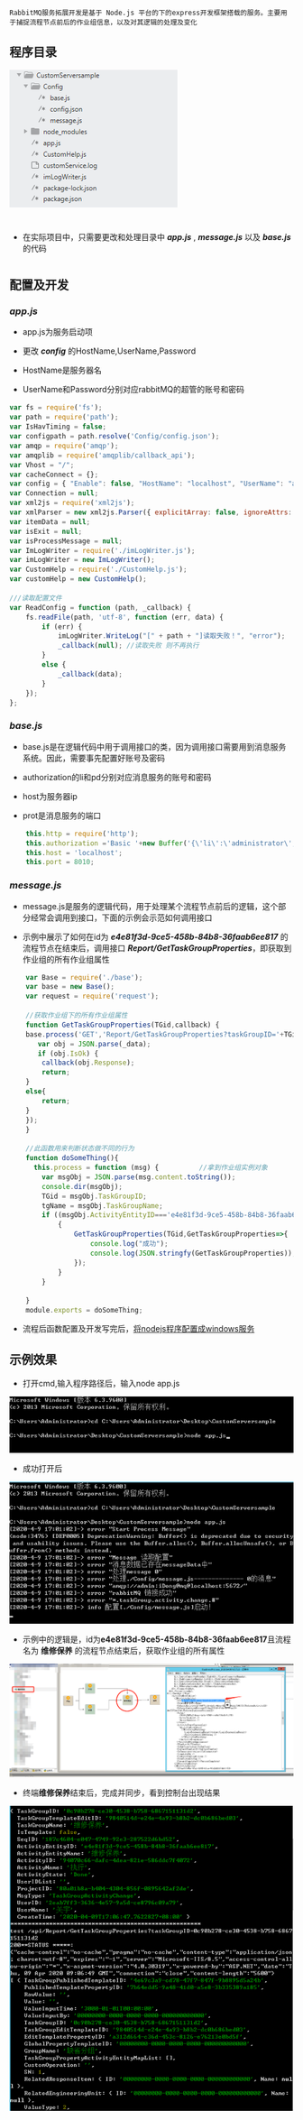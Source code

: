     RabbitMQ服务拓展开发是基于 Node.js 平台的下的express开发框架搭载的服务。主要用于捕捉流程节点前后的作业组信息，以及对其逻辑的处理及变化

## 程序目录

![item1](/static/docimg/RabbitMQ1.png) 

#

* 在实际项目中，只需要更改和处理目录中 ***app.js*** , ***message.js*** 以及 ***base.js*** 的代码

#

## 配置及开发

### ***app.js***

* app.js为服务启动项

* 更改 ***config*** 的HostName,UserName,Password
* HostName是服务器名
* UserName和Password分别对应rabbitMQ的超管的账号和密码

```js
var fs = require('fs');
var path = require('path');
var IsHavTiming = false;
var configpath = path.resolve('Config/config.json');
var amqp = require('amqp');
var amqplib = require('amqplib/callback_api');
var Vhost = "/";
var cacheConnect = {};
var config = { "Enable": false, "HostName": "localhost", "UserName": "admin", "Password": "iDong@mq" };
var Connection = null;
var xml2js = require('xml2js');
var xmlParser = new xml2js.Parser({ explicitArray: false, ignoreAttrs: true });
var itemData = null;
var isExit = null;
var isProcessMessage = null;
var ImLogWriter = require('./imLogWriter.js');
var imLogWriter = new ImLogWriter();
var CustomHelp = require('./CustomHelp.js');
var customHelp = new CustomHelp();

///读取配置文件
var ReadConfig = function (path, _callback) {
    fs.readFile(path, 'utf-8', function (err, data) {
        if (err) {
            imLogWriter.WriteLog("[" + path + "]读取失败！", "error");
            _callback(null); //读取失败 则不再执行
        }
        else {
            _callback(data);
        }
    });
};
```

### ***base.js***

* base.js是在逻辑代码中用于调用接口的类，因为调用接口需要用到消息服务系统。因此，需要事先配置好账号及密码

* authorization的li和pd分别对应消息服务的账号和密码
* host为服务器ip
* prot是消息服务的端口

```js
    this.http = require('http');
    this.authorization ='Basic '+new Buffer('{\'li\':\'administrator\',\'pd\':\'1234\'}').toString('base64');
    this.host = 'localhost';
    this.port = 8010;
```

### ***message.js***
* message.js是服务的逻辑代码，用于处理某个流程节点前后的逻辑，这个部分经常会调用到接口，下面的示例会示范如何调用接口

* 示例中展示了如何在id为 ***e4e81f3d-9ce5-458b-84b8-36faab6ee817*** 的流程节点在结束后，调用接口 ***Report/GetTaskGroupProperties***，即获取到作业组的所有作业组属性

```js
    var Base = require('./base');
    var base = new Base();
    var request = require('request');

    //获取作业组下的所有作业组属性
    function GetTaskGroupProperties(TGid,callback) { 
    base.process('GET','Report/GetTaskGroupProperties?taskGroupID='+TGid,'',null,function(_data){
       var obj = JSON.parse(_data);
       if (obj.IsOk) {
        callback(obj.Response);
        return;
    }  
    else{
        return;
    }
    });
    }

    //此函数用来判断状态做不同的行为
    function doSomeThing(){
      this.process = function (msg) {          //拿到作业组实例对象       
        var msgObj = JSON.parse(msg.content.toString());  
        console.dir(msgObj);    
        TGid = msgObj.TaskGroupID;
        tgName = msgObj.TaskGroupName;
        if ((msgObj.ActivityEntityID==='e4e81f3d-9ce5-458b-84b8-36faab6ee817')&&(msgObj.ActivityState === 'Done')) 
            {
                GetTaskGroupProperties(TGid,GetTaskGroupProperties=>{
                    console.log("成功");
                    console.log(JSON.stringfy(GetTaskGroupProperties));
                });
            }
        }

    }
    module.exports = doSomeThing;
```

* 流程后函数配置及开发写完后，[将nodejs程序配置成windows服务](系统扩展指南/nodejs程序配置成windows服务.md) 

## 示例效果

* 打开cmd,输入程序路径后，输入node app.js

![item2](/static/docimg/RabbitMQ2.png)

* 成功打开后

![item3](/static/docimg/RabbitMQ3.png)

* 示例中的逻辑是，id为**e4e81f3d-9ce5-458b-84b8-36faab6ee817**且流程名为 **维修保养** 的流程节点结束后，获取作业组的所有属性

![item4](/static/docimg/RabbitMQ4.jpg)

* 终端**维修保养**结束后，完成并同步，看到控制台出现结果

![item4](/static/docimg/RabbitMQ5.png)
